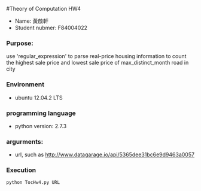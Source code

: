 #Theory of Computation HW4
+ Name: 黃啟軒
+ Student nubmer: F84004022


### Purpose:
use 'regular_expression' to parse real-price housing information to count the highest sale price and lowest sale price of max_distinct_month road in city

### Environment 
- ubuntu 12.04.2 LTS

### programming language 
- python version: 2.7.3


### argurments:

+ url, such as http://www.datagarage.io/api/5365dee31bc6e9d9463a0057


### Execution
<code>python TocHw4.py URL</code>
